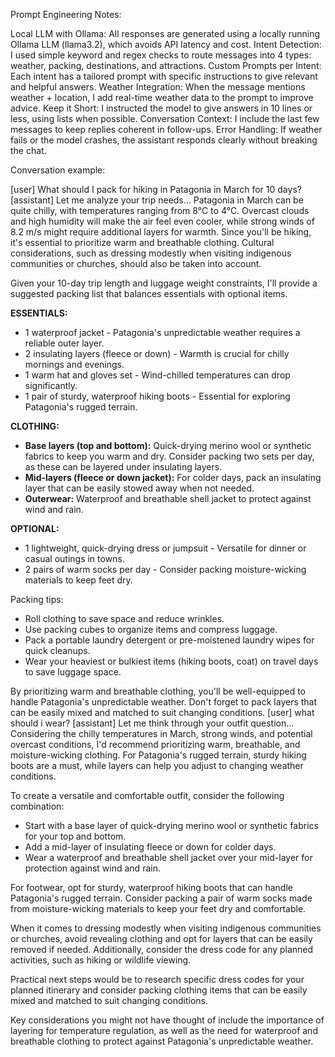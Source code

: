 Prompt Engineering Notes:

Local LLM with Ollama: All responses are generated using a locally running Ollama LLM (llama3.2), which avoids API latency and cost.
Intent Detection: I used simple keyword and regex checks to route messages into 4 types: weather, packing, destinations, and attractions.
Custom Prompts per Intent: Each intent has a tailored prompt with specific instructions to give relevant and helpful answers.
Weather Integration: When the message mentions weather + location, I add real-time weather data to the prompt to improve advice.
Keep it Short: I instructed the model to give answers in 10 lines or less, using lists when possible.
Conversation Context: I include the last few messages to keep replies coherent in follow-ups.
Error Handling: If weather fails or the model crashes, the assistant responds clearly without breaking the chat.

Conversation example:

[user] What should I pack for hiking in Patagonia in March for 10 days?
[assistant] Let me analyze your trip needs... Patagonia in March can be quite chilly, with temperatures ranging from 8°C to 4°C. Overcast clouds and high humidity will make the air feel even cooler, while strong winds of 8.2 m/s might require additional layers for warmth. Since you'll be hiking, it's essential to prioritize warm and breathable clothing. Cultural considerations, such as dressing modestly when visiting indigenous communities or churches, should also be taken into account.

Given your 10-day trip length and luggage weight constraints, I'll provide a suggested packing list that balances essentials with optional items.

**ESSENTIALS:**
- 1 waterproof jacket - Patagonia's unpredictable weather requires a reliable outer layer.
- 2 insulating layers (fleece or down) - Warmth is crucial for chilly mornings and evenings.
- 1 warm hat and gloves set - Wind-chilled temperatures can drop significantly.
- 1 pair of sturdy, waterproof hiking boots - Essential for exploring Patagonia's rugged terrain.

**CLOTHING:**
- **Base layers (top and bottom):** Quick-drying merino wool or synthetic fabrics to keep you warm and dry. Consider packing two sets per day, as these can be layered under insulating layers.
- **Mid-layers (fleece or down jacket):** For colder days, pack an insulating layer that can be easily stowed away when not needed.
- **Outerwear:** Waterproof and breathable shell jacket to protect against wind and rain.

**OPTIONAL:**
- 1 lightweight, quick-drying dress or jumpsuit - Versatile for dinner or casual outings in towns.
- 2 pairs of warm socks per day - Consider packing moisture-wicking materials to keep feet dry.

Packing tips:

* Roll clothing to save space and reduce wrinkles.
* Use packing cubes to organize items and compress luggage.
* Pack a portable laundry detergent or pre-moistened laundry wipes for quick cleanups.
* Wear your heaviest or bulkiest items (hiking boots, coat) on travel days to save luggage space.

By prioritizing warm and breathable clothing, you'll be well-equipped to handle Patagonia's unpredictable weather. Don't forget to pack layers that can be easily mixed and matched to suit changing conditions.
[user] what should i wear?
[assistant] Let me think through your outfit question... Considering the chilly temperatures in March, strong winds, and potential overcast conditions, I'd recommend prioritizing warm, breathable, and moisture-wicking clothing. For Patagonia's rugged terrain, sturdy hiking boots are a must, while layers can help you adjust to changing weather conditions.

To create a versatile and comfortable outfit, consider the following combination:

- Start with a base layer of quick-drying merino wool or synthetic fabrics for your top and bottom.
- Add a mid-layer of insulating fleece or down for colder days.
- Wear a waterproof and breathable shell jacket over your mid-layer for protection against wind and rain.

For footwear, opt for sturdy, waterproof hiking boots that can handle Patagonia's rugged terrain. Consider packing a pair of warm socks made from moisture-wicking materials to keep your feet dry and comfortable.

When it comes to dressing modestly when visiting indigenous communities or churches, avoid revealing clothing and opt for layers that can be easily removed if needed. Additionally, consider the dress code for any planned activities, such as hiking or wildlife viewing.

Practical next steps would be to research specific dress codes for your planned itinerary and consider packing clothing items that can be easily mixed and matched to suit changing conditions.

Key considerations you might not have thought of include the importance of layering for temperature regulation, as well as the need for waterproof and breathable clothing to protect against Patagonia's unpredictable weather.
